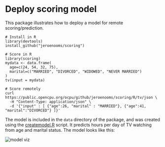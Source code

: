 Deploy scoring model
====================

This package illustrates how to deploy a model for remote scoring/prediction. 


    # Install in R
    library(devtools)
    install_github("jeroenooms/scoring")

    # Score in R
    library(scoring)
    mydata <- data.frame(
      age=c(24, 54, 32, 75),
      marital=c("MARRIED", "DIVORCED", "WIDOWED", "NEVER MARRIED")
    )
    tv(input = mydata)

    # Score remotely
    curl https://public.opencpu.org/ocpu/github/jeroenooms/scoring/R/tv/json \
      -H "Content-Type: application/json" \
      -d '{"input" : [ {"age":26, "marital" : "MARRIED"}, {"age":41, "marital":"DIVORCED"} ]}'
      
The model is included in the `data` directory of the package, and was created
using the [createmodel.R](https://github.com/jeroenooms/scoring/blob/master/inst/tv/createmodel.R) script. It predicts hours per day of TV watching from age and marital status. The model looks like this:

![model viz](http://i.imgur.com/zRWLbbq.png)